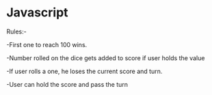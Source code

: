 # Javascript

Rules:-

-First one to reach 100 wins.

-Number rolled on the dice gets added to score if user holds the value

-If user rolls a one, he loses the current score and turn.

-User can hold the score and pass the turn
